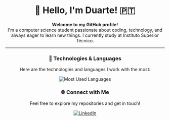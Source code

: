 <div align="center">

# 👋 Hello, I'm Duarte! 🇵🇹

**Welcome to my GitHub profile!**  
I'm a computer science student passionate about coding, technology, and always eager to learn new things. I currently study at Instituto Superior Técnico.  

---

### 🚀 Technologies & Languages
Here are the technologies and languages I work with the most:

<p>
  <img src="https://github-readme-stats.vercel.app/api/top-langs?username=duartelaia&show_icons=true&locale=en&layout=compact&theme=light&hide=shell,jupyter%20notebook" alt="Most Used Languages" /> 
</p>

### 🌐 Connect with Me
Feel free to explore my repositories and get in touch!

[![LinkedIn](https://img.shields.io/badge/LinkedIn-blue?style=flat&logo=linkedin)](https://www.linkedin.com/in/duartelaia)

</div>

